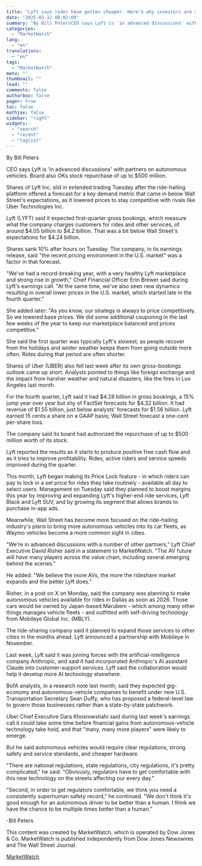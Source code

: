 ```yaml
---
title: "Lyft says rides have gotten cheaper. Here's why investors are selling."
date: "2025-02-12 08:02:00"
summary: "By Bill PetersCEO says Lyft is 'in advanced discussions' with partners on autonomous vehicles. Board also OKs stock repurchase of up to $500 million.Shares of Lyft Inc. slid in extended trading Tuesday after the ride-hailing platform offered a forecast for a key demand metric that came in below Wall Street's..."
categories:
  - "MarketWatch"
lang:
  - "en"
translations:
  - "en"
tags:
  - "MarketWatch"
menu: ""
thumbnail: ""
lead: ""
comments: false
authorbox: false
pager: true
toc: false
mathjax: false
sidebar: "right"
widgets:
  - "search"
  - "recent"
  - "taglist"
---
```


By Bill Peters

CEO says Lyft is 'in advanced discussions' with partners on autonomous vehicles. Board also OKs stock repurchase of up to $500 million.

Shares of Lyft Inc. slid in extended trading Tuesday after the ride-hailing platform offered a forecast for a key demand metric that came in below Wall Street's expectations, as it lowered prices to stay competitive with rivals like Uber Technologies Inc.

Lyft (LYFT) said it expected first-quarter gross bookings, which measure what the company charges customers for rides and other services, of around $4.05 billion to $4.2 billion. That was a bit below Wall Street's expectations for $4.24 billion.

Shares sank 10% after hours on Tuesday. The company, in its earnings release, said "the recent pricing environment in the U.S. market" was a factor in that forecast.

"We've had a record-breaking year, with a very healthy Lyft marketplace and strong rise in growth," Chief Financial Officer Erin Brewer said during Lyft's earnings call. "At the same time, we've also seen new dynamics resulting in overall lower prices in the U.S. market, which started late in the fourth quarter."

She added later: "As you know, our strategy is always to price competitively. So we lowered base prices. We did some additional couponing in the last few weeks of the year to keep our marketplace balanced and prices competitive."

She said the first quarter was typically Lyft's slowest, as people recover from the holidays and winter weather keeps them from going outside more often. Rides during that period are often shorter.

Shares of Uber (UBER) also fell last week after its own gross-bookings outlook came up short. Analysts pointed to things like foreign exchange and the impact from harsher weather and natural disasters, like the fires in Los Angeles last month.

For the fourth quarter, Lyft said it had $4.28 billion in gross bookings, a 15% jump year over year but shy of FactSet forecasts for $4.32 billion. It had revenue of $1.55 billion, just below analysts' forecasts for $1.56 billion. Lyft earned 15 cents a share on a GAAP basis; Wall Street forecast a one-cent per-share loss.

The company said its board had authorized the repurchase of up to $500 million worth of its stock.

Lyft reported the results as it starts to produce positive free cash flow and as it tries to improve profitability. Rides, active riders and service speeds improved during the quarter.

This month, Lyft began making its Price Lock feature - in which riders can pay to lock in a set price for rides they take routinely - available all day to select users. Management on Tuesday said they planned to boost margins this year by improving and expanding Lyft's higher-end ride services, Lyft Black and Lyft SUV, and by growing its segment that allows brands to purchase in-app ads.

Meanwhile, Wall Street has become more focused on the ride-hailing industry's plans to bring more autonomous vehicles into its car fleets, as Waymo vehicles become a more common sight in cities.

"We're in advanced discussions with a number of other partners," Lyft Chief Executive David Risher said in a statement to MarketWatch. "The AV future will have many players across the value chain, including several emerging behind the scenes."

He added: "We believe the more AVs, the more the rideshare market expands and the better Lyft does."

Risher, in a post on X on Monday, said the company was planning to make autonomous vehicles available for rides in Dallas as soon as 2026. Those cars would be owned by Japan-based Marubeni - which among many other things manages vehicle fleets - and outfitted with self-driving technology from Mobileye Global Inc. (MBLY).

The ride-sharing company said it planned to expand those services to other cities in the months ahead. Lyft announced a partnership with Mobileye in November.

Last week, Lyft said it was joining forces with the artificial-intelligence company Anthropic, and said it had incorporated Anthropic's AI assistant Claude into customer-support services. Lyft said the collaboration would help it develop more AI technology elsewhere.

BofA analysts, in a research note last month, said they expected gig-economy and autonomous-vehicle companies to benefit under new U.S. Transportation Secretary Sean Duffy, who has proposed a federal-level law to govern those businesses rather than a state-by-state patchwork.

Uber Chief Executive Dara Khosrowshahi said during last week's earnings call it could take some time before financial gains from autonomous-vehicle technology take hold, and that "many, many more players" were likely to emerge.

But he said autonomous vehicles would require clear regulations, strong safety and service standards, and cheaper hardware.

"There are national regulations, state regulations, city regulations, it's pretty complicated," he said. "Obviously, regulators have to get comfortable with this new technology on the streets affecting our every day."

"Second, in order to get regulators comfortable, we think you need a consistently superhuman safety record," he continued. "We don't think it's good enough for an autonomous driver to be better than a human. I think we have the chance to be multiple times better than a human."

-Bill Peters

This content was created by MarketWatch, which is operated by Dow Jones & Co. MarketWatch is published independently from Dow Jones Newswires and The Wall Street Journal.

[MarketWatch](https://www.tradingview.com/news/DJN_SN20250211012650:0/)
